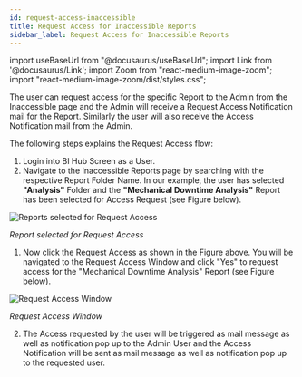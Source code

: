 ```yaml
---
id: request-access-inaccessible
title: Request Access for Inaccessible Reports
sidebar_label: Request Access for Inaccessible Reports
---
```

import useBaseUrl from "@docusaurus/useBaseUrl"; 
import Link from '@docusaurus/Link'; 
import Zoom from "react-medium-image-zoom"; 
import "react-medium-image-zoom/dist/styles.css";

The user can request access for the specific Report to the Admin from the Inaccessible page and the Admin will receive a Request Access Notification mail for the Report. Similarly the user will also receive the Access Notification mail from the Admin.

The following steps explains the Request Access flow:

1. Login into BI Hub Screen as a User.
1. Navigate to the Inaccessible Reports page by searching with the respective Report Folder Name. In our example, the user has selected **"Analysis"** Folder and the **"Mechanical Downtime Analysis"** Report has been selected for Access Request (see Figure below).

  <div class="center">
    <Zoom>
      <img alt="Reports selected for Request Access" src={useBaseUrl('doc-images/user-guide/rq1.png')}/>
    </Zoom>
  </div>

 *Report selected for Request Access*

1. Now click the Request Access as shown in the Figure above. You will be navigated to the Request Access Window and click "Yes" to request access for the "Mechanical Downtime Analysis" Report (see Figure below).

  <div class="center">
    <Zoom>
      <img alt="Request Access Window" src={useBaseUrl('doc-images/user-guide/rq2.png')}/>
    </Zoom>
  </div>

  *Request Access Window*

2. The Access requested by the user will be triggered as mail message as well as notification pop up to the Admin User and the Access Notification will be sent as mail message as well as notification pop up to the requested user.

